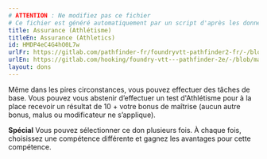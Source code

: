 ```yaml
---
# ATTENTION : Ne modifiez pas ce fichier
# Ce fichier est généré automatiquement par un script d'après les données du module Foundry VTT officiel et de sa traduction
title: Assurance (Athlétisme)
titleEn: Assurance (Athletics)
id: HMDP4eC4G4hO0L7w
urlFr: https://gitlab.com/pathfinder-fr/foundryvtt-pathfinder2-fr/-/blob/master/data/feats/HMDP4eC4G4hO0L7w.htm
urlEn: https://gitlab.com/hooking/foundry-vtt---pathfinder-2e/-/blob/master/packs/data/feats.db/assurance-athletics.json
layout: dons
---
```

Même dans les pires circonstances, vous pouvez effectuer des tâches de base. Vous pouvez vous abstenir d’effectuer un test d'Athlétisme pour à la place recevoir un résultat de 10 + votre bonus de maîtrise (aucun autre bonus, malus ou modificateur ne s’applique).

**Spécial** Vous pouvez sélectionner ce don plusieurs fois. À chaque fois, choisissez une compétence différente et gagnez les avantages pour cette compétence.
